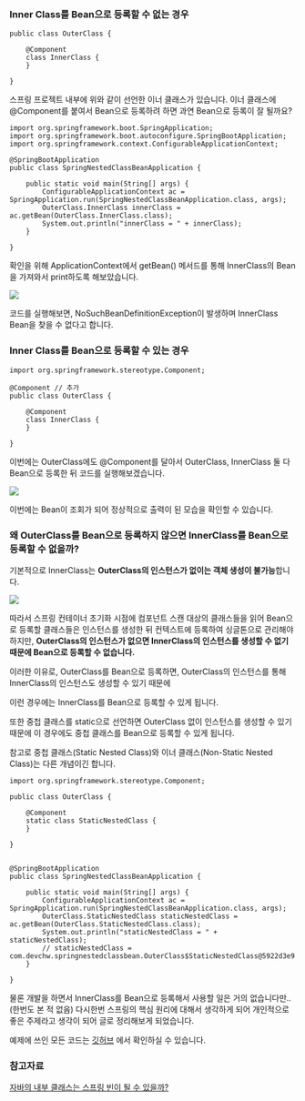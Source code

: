 ### Inner Class를 Bean으로 등록할 수 없는 경우

```
public class OuterClass {

    @Component
    class InnerClass {
    }

}
```

스프링 프로젝트 내부에 위와 같이 선언한 이너 클래스가 있습니다. 이너 클래스에 @Component를 붙여서 Bean으로 등록하려 하면 과연 Bean으로 등록이 잘 될까요?

```
import org.springframework.boot.SpringApplication;
import org.springframework.boot.autoconfigure.SpringBootApplication;
import org.springframework.context.ConfigurableApplicationContext;

@SpringBootApplication
public class SpringNestedClassBeanApplication {

    public static void main(String[] args) {
        ConfigurableApplicationContext ac = SpringApplication.run(SpringNestedClassBeanApplication.class, args);
        OuterClass.InnerClass innerClass = ac.getBean(OuterClass.InnerClass.class);
        System.out.println("innerClass = " + innerClass);
    }

}
```

확인을 위해 ApplicationContext에서 getBean() 메서드를 통해 InnerClass의 Bean을 가져와서 print하도록 해보았습니다.

![](https://blog.kakaocdn.net/dn/rdotJ/btsKFobGLzd/nv4Zp5BQF0NWhI3JbGfSaK/img.png)

코드를 실행해보면, NoSuchBeanDefinitionException이 발생하며 InnerClass Bean을 찾을 수 없다고 합니다.

### Inner Class를 Bean으로 등록할 수 있는 경우

```
import org.springframework.stereotype.Component;

@Component // 추가
public class OuterClass {

    @Component
    class InnerClass {
    }

}
```

이번에는 OuterClass에도 @Component를 달아서 OuterClass, InnerClass 둘 다 Bean으로 등록한 뒤 코드를 실행해보겠습니다.

![](https://blog.kakaocdn.net/dn/lU5Xc/btsKHO0yCSC/n1HrJREQBdBH98l2vSqAx1/img.png)

이번에는 Bean이 조회가 되어 정상적으로 출력이 된 모습을 확인할 수 있습니다.

### 왜 OuterClass를 Bean으로 등록하지 않으면 InnerClass를 Bean으로 등록할 수 없을까?

기본적으로 InnerClass는 **OuterClass의 인스턴스가 없이는 객체 생성이 불가능**합니다.

![](https://blog.kakaocdn.net/dn/5JFoo/btsKFH9UyLk/LX8Ol8EkdNa642kNWJoWfk/img.png)

따라서 스프링 컨테이너 초기화 시점에 컴포넌트 스캔 대상의 클래스들을 읽어 Bean으로 등록할 클래스들은 인스턴스를 생성한 뒤 컨텍스트에 등록하여 싱글톤으로 관리해야 하지만, **OuterClass의 인스턴스가 없으면 InnerClass의 인스턴스를 생성할 수 없기 때문에 Bean으로 등록할 수 없습니다.**

이러한 이유로, OuterClass를 Bean으로 등록하면, OuterClass의 인스턴스를 통해 InnerClass의 인스턴스도 생성할 수 있기 때문에

이런 경우에는 InnerClass를 Bean으로 등록할 수 있게 됩니다.

또한 중첩 클래스를 static으로 선언하면 OuterClass 없이 인스턴스를 생성할 수 있기 때문에 이 경우에도 중첩 클래스를 Bean으로 등록할 수 있게 됩니다.

참고로 중첩 클래스(Static Nested Class)와 이너 클래스(Non-Static Nested Class)는 다른 개념이긴 합니다.

```
import org.springframework.stereotype.Component;

public class OuterClass {

    @Component
    static class StaticNestedClass {
    }

}


@SpringBootApplication
public class SpringNestedClassBeanApplication {

    public static void main(String[] args) {
        ConfigurableApplicationContext ac = SpringApplication.run(SpringNestedClassBeanApplication.class, args);
        OuterClass.StaticNestedClass staticNestedClass = ac.getBean(OuterClass.StaticNestedClass.class);
        System.out.println("staticNestedClass = " + staticNestedClass);
        // staticNestedClass = com.devchw.springnestedclassbean.OuterClass$StaticNestedClass@5922d3e9
    }

}
```

물론 개발을 하면서 InnerClass를 Bean으로 등록해서 사용할 일은 거의 없습니다만..(한번도 본 적 없음) 다시한번 스프링의 핵심 원리에 대해서 생각하게 되어 개인적으로 좋은 주제라고 생각이 되어 글로 정리해보게 되었습니다.

예제에 쓰인 모든 코드는 [깃허브](https://github.com/DevCHW/study-code/tree/main/spring-nested-class-bean) 에서 확인하실 수 있습니다.

### **참고자료**

[자바의 내부 클래스는 스프링 빈이 될 수 있을까?](https://www.youtube.com/watch?v=2G41JMLh05U)
